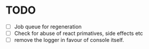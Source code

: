 # TODO

- [ ] Job queue for regeneration
- [ ] Check for abuse of react primatives, side effects etc
- [ ] remove the logger in favour of console itself.
